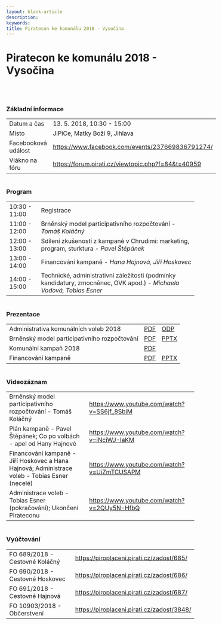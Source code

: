 ```yaml
---
layout: blank-article
description: 
keywords: 
title: Piratecon ke komunálu 2018 - Vysočina
---
```


<div class="pce-hero pce-hero--entry">
    <div class="pce-hero__content">
        <h1 class="c-page-title">Piratecon ke komunálu 2018 - Vysočina</h1><br><br>        
    </div>
</div>
<div class="row o-section-block c-emphasized-text">
    <div class="medium-12 large-12 columns">
        <section class="o-section">
            <div class="o-secion-header o-section-header--bordered">
                <h3 class="o-section__heading t-h4-super">Základní informace</h3>
            </div>
            <div class="u-1margin--top">
                <table>
                  <tr>
                    <td>Datum a čas</td>
                    <td>13. 5. 2018, 10:30 - 15:00</td>
                  </tr>
                  <tr>
                    <td>Místo</td>
                    <td>JiPiCe, Matky Boží 9, Jihlava</td>
                  </tr>
                  <tr>
                    <td>Facebooková událost</td>
                    <td><a href="https://www.facebook.com/events/237669836791274/" target="_blank">https://www.facebook.com/events/237669836791274/</a></td>
                  </tr>
                  <tr>
                    <td>Vlákno na fóru</td>
                    <td><a href="https://forum.pirati.cz/viewtopic.php?f=84&t=40959" target="_blank">https://forum.pirati.cz/viewtopic.php?f=84&t=40959</a></td>
                  </tr>                  
                </table>
            </div>
        </section>
    </div>
    <div class="medium-12 large-12 columns">
        <section class="o-section">
            <div class="o-secion-header o-section-header--bordered">
                <h3 class="o-section__heading t-h4-super">Program</h3>
            </div>
            <div class="u-1margin--top">
                <table>
                  <tr>
                    <td>10:30 - 11:00</td>
                    <td>Registrace</td>
                  </tr>
                  <tr>
                    <td>11:00 - 12:00</td>
                    <td>Brněnský model participativního rozpočtování - <i>Tomáš Koláčný</i></td>
                  </tr>
                  <tr>
                    <td>12:00 - 13:00</td>
                    <td>Sdílení zkušeností z kampaně v Chrudimi: marketing, program, sturktura - <i>Pavel Štěpánek</i></td>
                  </tr>
                  <tr>
                    <td>13:00 - 14:00</td>
                    <td>Financování kampaně - <i>Hana Hajnová, Jiří Hoskovec</i></td>
                  </tr>
                  <tr>
                    <td>14:00 - 15:00</td>
                    <td>Technické, administrativní záležitosti (podmínky kandidatury, zmocněnec, OVK apod.) - <i>Michaela Vodová, Tobias Esner</i></td>
                  </tr>
                </table>
            </div>
        </section>
    </div>
    <div class="medium-12 large-12 columns">
        <section class="o-section">
            <div class="o-secion-header o-section-header--bordered">
                <h3 class="o-section__heading t-h4-super">Prezentace</h3>
            </div>
            <div class="u-1margin--top">
                <table>
                  <tr>
                    <td>Administrativa komunálních voleb 2018</td>
                    <td><a href="https://github.com/pirati-web/vysocina.pirati.cz/raw/master/assets/piratecon/2018_01_administrace.pdf">PDF</a></td>
                    <td><a href="https://github.com/pirati-web/vysocina.pirati.cz/raw/master/assets/piratecon/2018_01_administrace.odp">ODP</a></td>
                  </tr>
                  <tr>
                    <td>Brněnský model participativního rozpočtování</td>
                    <td><a href="https://github.com/pirati-web/vysocina.pirati.cz/raw/master/assets/piratecon/2018_01_paro.pdf">PDF</a></td>
                    <td><a href="https://github.com/pirati-web/vysocina.pirati.cz/raw/master/assets/piratecon/2018_01_paro.pptx">PPTX</a></td>
                  </tr>
                  <tr>
                    <td>Komunální kampaň 2018</td>
                    <td><a href="https://github.com/pirati-web/vysocina.pirati.cz/raw/master/assets/piratecon/2018_01_kampan.pdf">PDF</a></td>
                    <td></td>
                  </tr>
                  <tr>
                    <td>Financování kampaně</td>
                    <td><a href="https://github.com/pirati-web/vysocina.pirati.cz/raw/master/assets/piratecon/2018_01_financovani.pdf">PDF</a></td>
                    <td><a href="https://github.com/pirati-web/vysocina.pirati.cz/raw/master/assets/piratecon/2018_01_financovani.pptx">PPTX</a></td>
                  </tr>
                </table>
            </div>
        </section>
    </div>
    <div class="medium-12 large-12 columns">
        <section class="o-section">
            <div class="o-secion-header o-section-header--bordered">
                <h3 class="o-section__heading t-h4-super">Videozáznam</h3>
            </div>
            <div class="u-1margin--top">
                <table>
                  <tr>
                    <td>Brněnský model participativního rozpočtování - Tomáš Koláčný</td>
                    <td><a href="https://www.youtube.com/watch?v=SS6jf_8SbjM" target="_blank">https://www.youtube.com/watch?v=SS6jf_8SbjM</a></td>
                  </tr>
                  <tr>
                    <td>Plán kampaně - Pavel Štěpánek; Co po volbách - apel od Hany Hajnové</td>
                    <td><a href="https://www.youtube.com/watch?v=iNciWJ-IaKM" target="_blank">https://www.youtube.com/watch?v=iNciWJ-IaKM</a></td>
                  </tr>
                  <tr>
                    <td>Financování kampaně - Jiří Hoskovec a Hana Hajnová; Administrace voleb - Tobias Esner (necelé)</td>
                    <td><a href="https://www.youtube.com/watch?v=UiZmTCUSAPM" target="_blank">https://www.youtube.com/watch?v=UiZmTCUSAPM</a></td>
                  </tr>
                  <tr>
                    <td>Administrace voleb - Tobias Esner (pokračování); Ukončení Pirateconu</td>
                    <td><a href="https://www.youtube.com/watch?v=2QUy5N-HfbQ" target="_blank">https://www.youtube.com/watch?v=2QUy5N-HfbQ</a></td>
                  </tr>
                </table>
            </div>
        </section>
    </div>
    <div class="medium-12 large-12 columns">
        <section class="o-section">
            <div class="o-secion-header o-section-header--bordered">
                <h3 class="o-section__heading t-h4-super">Vyúčtování</h3>
            </div>
            <div class="u-1margin--top">
                <table>
                  <tr>
                    <td>FO 689/2018 - Cestovné Koláčný</td>
                    <td><a href="https://piroplaceni.pirati.cz/zadost/685/" target="_blank">https://piroplaceni.pirati.cz/zadost/685/</a></td>                    
                  </tr>
                  <tr>
                    <td>FO 690/2018 - Cestovné Hoskovec</td>
                    <td><a href="https://piroplaceni.pirati.cz/zadost/686/" target="_blank">https://piroplaceni.pirati.cz/zadost/686/</a></td>
                  </tr>
                  <tr>
                    <td>FO 691/2018 - Cestovné Hajnová</td>
                    <td><a href="https://piroplaceni.pirati.cz/zadost/687/" target="_blank">https://piroplaceni.pirati.cz/zadost/687/</a></td>
                  </tr>
                  <tr>
                    <td>FO 10903/2018 - Občerstvení</td>
                    <td><a href="https://piroplaceni.pirati.cz/zadost/3848/" target="_blank">https://piroplaceni.pirati.cz/zadost/3848/</a></td>
                  </tr>
                </table>
            </div>
        </section>
    </div>
</div>

